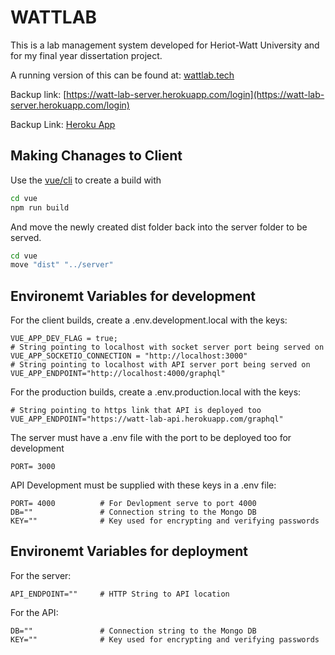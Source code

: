 # WATTLAB
This is a lab management system developed for Heriot-Watt University and for my final year dissertation project.

A running version of this can be found at:
[wattlab.tech](https://wattlab.tech)

Backup link: 
[https://watt-lab-server.herokuapp.com/login](https://watt-lab-server.herokuapp.com/login)

Backup Link:
[Heroku App](https://watt-lab-server.herokuapp.com)


## Making Chanages to Client
Use the [vue/cli](https://www.npmjs.com/package/@vue/cli) to create a build with
```bash
cd vue
npm run build
```

And move the newly created dist folder back into the server folder to be served.
```bash
cd vue
move "dist" "../server"
```

## Environemt Variables for development
For the client builds, create a .env.development.local with the keys: 
```env
VUE_APP_DEV_FLAG = true;
# String pointing to localhost with socket server port being served on
VUE_APP_SOCKETIO_CONNECTION = "http://localhost:3000"
# String pointing to localhost with API server port being served on
VUE_APP_ENDPOINT="http://localhost:4000/graphql"
```

For the production builds, create a .env.production.local with the keys:
```env
# String pointing to https link that API is deployed too
VUE_APP_ENDPOINT="https://watt-lab-api.herokuapp.com/graphql"    
```

The server must have a .env file with the port to be deployed too for development
```env
PORT= 3000
```

API Development must be supplied with these keys in a .env file:
```env
PORT= 4000          # For Devlopment serve to port 4000
DB=""               # Connection string to the Mongo DB
KEY=""              # Key used for encrypting and verifying passwords
```

## Environemt Variables for deployment
For the server:
```env
API_ENDPOINT=""     # HTTP String to API location
```

For the API:
```env
DB=""               # Connection string to the Mongo DB
KEY=""              # Key used for encrypting and verifying passwords
```
